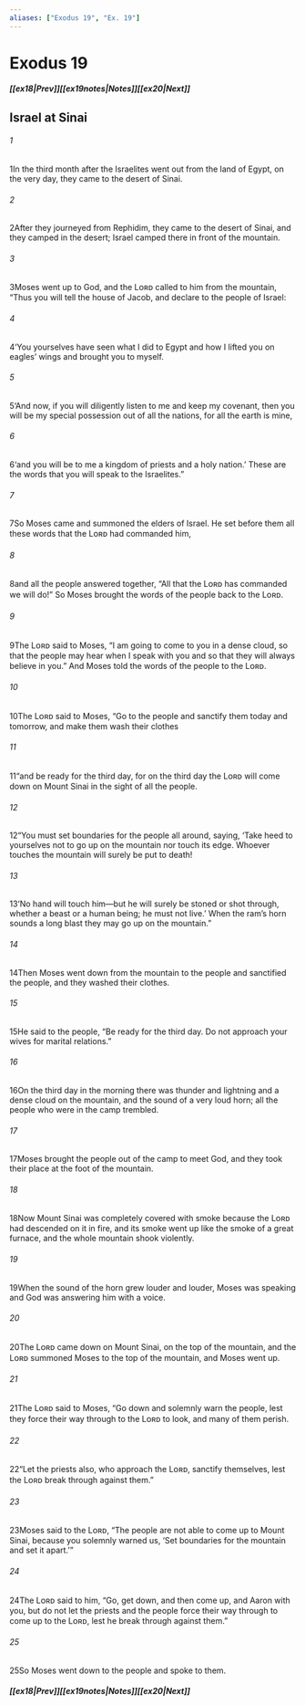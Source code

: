 ```yaml
---
aliases: ["Exodus 19", "Ex. 19"]
---
```

# Exodus 19
##### <span class=arrow-left></span>[[ex18|Prev]]<span class=navigation-separator></span>[[ex19notes|Notes]]<span class=navigation-separator></span>[[ex20|Next]]<span class=arrow-right></span>
## Israel at Sinai
###### 1
<span class=verse-first>1</span>In the third month after the Israelites went out from the land of Egypt, on the very day, they came to the desert of Sinai.
###### 2
<span class=verse-body>2</span>After they journeyed from Rephidim, they came to the desert of Sinai, and they camped in the desert; Israel camped there in front of the mountain.
<div class=paragraph-break></div>

###### 3
<span class=verse-first>3</span>Moses went up to God, and the Lᴏʀᴅ called to him from the mountain, “Thus you will tell the house of Jacob, and declare to the people of Israel:
###### 4
<span class=verse-body>4</span>‘You yourselves have seen what I did to Egypt and how I lifted you on eagles’ wings and brought you to myself.
###### 5
<span class=verse-body>5</span>‘And now, if you will diligently listen to me and keep my covenant, then you will be my special possession out of all the nations, for all the earth is mine,
###### 6
<span class=verse-body>6</span>‘and you will be to me a kingdom of priests and a holy nation.’ These are the words that you will speak to the Israelites.”
<div class=paragraph-break></div>

###### 7
<span class=verse-first>7</span>So Moses came and summoned the elders of Israel. He set before them all these words that the Lᴏʀᴅ had commanded him,
###### 8
<span class=verse-body>8</span>and all the people answered together, “All that the Lᴏʀᴅ has commanded we will do!” So Moses brought the words of the people back to the Lᴏʀᴅ.
###### 9
<span class=verse-body>9</span>The Lᴏʀᴅ said to Moses, “I am going to come to you in a dense cloud, so that the people may hear when I speak with you and so that they will always believe in you.” And Moses told the words of the people to the Lᴏʀᴅ.
<div class=paragraph-break></div>

###### 10
<span class=verse-first>10</span>The Lᴏʀᴅ said to Moses, “Go to the people and sanctify them today and tomorrow, and make them wash their clothes
###### 11
<span class=verse-body>11</span>“and be ready for the third day, for on the third day the Lᴏʀᴅ will come down on Mount Sinai in the sight of all the people.
###### 12
<span class=verse-body>12</span>“You must set boundaries for the people all around, saying, ‘Take heed to yourselves not to go up on the mountain nor touch its edge. Whoever touches the mountain will surely be put to death!
###### 13
<span class=verse-body>13</span>‘No hand will touch him—but he will surely be stoned or shot through, whether a beast or a human being; he must not live.’ When the ram’s horn sounds a long blast they may go up on the mountain.”
###### 14
<span class=verse-body>14</span>Then Moses went down from the mountain to the people and sanctified the people, and they washed their clothes.
###### 15
<span class=verse-body>15</span>He said to the people, “Be ready for the third day. Do not approach your wives for marital relations.”
<div class=paragraph-break></div>

###### 16
<span class=verse-first>16</span>On the third day in the morning there was thunder and lightning and a dense cloud on the mountain, and the sound of a very loud horn; all the people who were in the camp trembled.
###### 17
<span class=verse-body>17</span>Moses brought the people out of the camp to meet God, and they took their place at the foot of the mountain.
###### 18
<span class=verse-body>18</span>Now Mount Sinai was completely covered with smoke because the Lᴏʀᴅ had descended on it in fire, and its smoke went up like the smoke of a great furnace, and the whole mountain shook violently.
###### 19
<span class=verse-body>19</span>When the sound of the horn grew louder and louder, Moses was speaking and God was answering him with a voice.
###### 20
<span class=verse-body>20</span>The Lᴏʀᴅ came down on Mount Sinai, on the top of the mountain, and the Lᴏʀᴅ summoned Moses to the top of the mountain, and Moses went up.
###### 21
<span class=verse-body>21</span>The Lᴏʀᴅ said to Moses, “Go down and solemnly warn the people, lest they force their way through to the Lᴏʀᴅ to look, and many of them perish.
###### 22
<span class=verse-body>22</span>“Let the priests also, who approach the Lᴏʀᴅ, sanctify themselves, lest the Lᴏʀᴅ break through against them.”
###### 23
<span class=verse-body>23</span>Moses said to the Lᴏʀᴅ, “The people are not able to come up to Mount Sinai, because you solemnly warned us, ‘Set boundaries for the mountain and set it apart.’”
###### 24
<span class=verse-body>24</span>The Lᴏʀᴅ said to him, “Go, get down, and then come up, and Aaron with you, but do not let the priests and the people force their way through to come up to the Lᴏʀᴅ, lest he break through against them.”
###### 25
<span class=verse-body>25</span>So Moses went down to the people and spoke to them.
##### <span class=arrow-left></span>[[ex18|Prev]]<span class=navigation-separator></span>[[ex19notes|Notes]]<span class=navigation-separator></span>[[ex20|Next]]<span class=arrow-right></span>